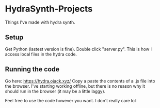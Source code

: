 # HydraSynth-Projects
Things I've made with hydra synth. 

## Setup
Get Python (lastest version is fine). Double click "server.py". This is how I access local files in the hydra code. 

## Running the code
Go here: https://hydra.ojack.xyz/
Copy a paste the contents of a .js file into the browser. I've starting working offline, but there is no reason why it should run in the browser (it may be a little laggy). 

Feel free to use the code however you want. I don't really care lol
